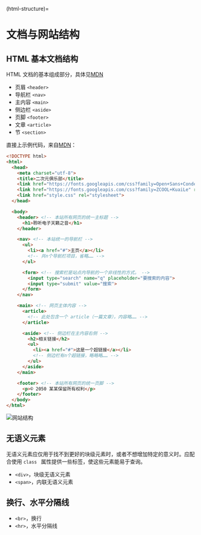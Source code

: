 (html-structure)=
# 文档与网站结构

## HTML 基本文档结构

HTML 文档的基本组成部分，具体见[MDN](https://developer.mozilla.org/zh-CN/docs/Learn/HTML/Introduction_to_HTML/Document_and_website_structure#html_%E5%B8%83%E5%B1%80%E5%85%83%E7%B4%A0%E7%BB%86%E8%8A%82)

- 页眉 `<header>`
- 导航栏 `<nav>`
- 主内容 `<main>`
- 侧边栏 `<aside>`
- 页脚 `<footer>`
- 文章 `<article>`
- 节 `<section>`

直接上示例代码，来自[MDN](https://developer.mozilla.org/zh-CN/docs/Learn/HTML/Introduction_to_HTML/Document_and_website_structure#%E4%B8%BB%E5%8A%A8%E5%AD%A6%E4%B9%A0%EF%BC%9A%E7%A0%94%E7%A9%B6%E7%A4%BA%E4%BE%8B%E4%BB%A3%E7%A0%81)：

```html
<!DOCTYPE html>
<html>
  <head>
    <meta charset="utf-8">
    <title>二次元俱乐部</title>
    <link href="https://fonts.googleapis.com/css?family=Open+Sans+Condensed:300|Sonsie+One" rel="stylesheet">
    <link href="https://fonts.googleapis.com/css?family=ZCOOL+KuaiLe" rel="stylesheet">
    <link href="style.css" rel="stylesheet">
  </head>

  <body>
    <header> <!-- 本站所有网页的统一主标题 -->
      <h1>聆听电子天籁之音</h1>
    </header>

    <nav> <!-- 本站统一的导航栏 -->
      <ul>
        <li><a href="#">主页</a></li>
        <!-- 共n个导航栏项目，省略…… -->
      </ul>

      <form> <!-- 搜索栏是站点内导航的一个非线性的方式。 -->
        <input type="search" name="q" placeholder="要搜索的内容">
        <input type="submit" value="搜索">
      </form>
    </nav>

    <main> <!-- 网页主体内容 -->
      <article>
        <!-- 此处包含一个 article（一篇文章），内容略…… -->
      </article>

      <aside> <!-- 侧边栏在主内容右侧 -->
        <h2>相关链接</h2>
        <ul>
          <li><a href="#">这是一个超链接</a></li>
          <!-- 侧边栏有n个超链接，略略略…… -->
        </ul>
      </aside>
    </main>

    <footer> <!-- 本站所有网页的统一页脚 -->
      <p>© 2050 某某保留所有权利</p>
    </footer>
  </body>
</html>
```

![网站结构](../../images/structure.png)

## 无语义元素

无语义元素应仅用于找不到更好的块级元素时，或者不想增加特定的意义时。应配合使用 `class ` 属性提供一些标签，使这些元素能易于查询。

- `<div>`，块级无语义元素
- `<span>`，内联无语义元素

## 换行、水平分隔线

- `<br>`，换行
- `<hr>`，水平分隔线
